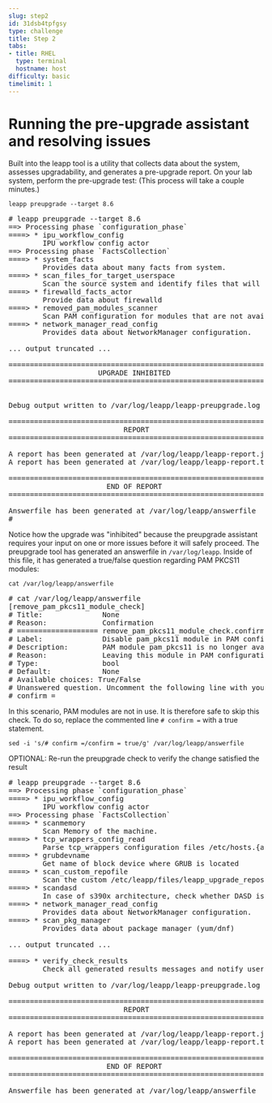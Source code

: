 ```yaml
---
slug: step2
id: 31dsb4tpfgsy
type: challenge
title: Step 2
tabs:
- title: RHEL
  type: terminal
  hostname: host
difficulty: basic
timelimit: 1
---
```

# Running the pre-upgrade assistant and resolving issues

Built into the leapp tool is a utility that collects data about the system, assesses upgradability, and generates a pre-upgrade report. On your lab system, perform the pre-upgrade test: (This process will take a couple minutes.)

```
leapp preupgrade --target 8.6
```

<pre class=file>
# leapp preupgrade --target 8.6
==> Processing phase `configuration_phase`
====> * ipu_workflow_config
        IPU workflow config actor
==> Processing phase `FactsCollection`
====> * system_facts
        Provides data about many facts from system.
====> * scan_files_for_target_userspace
        Scan the source system and identify files that will be copied into the target userspace when it is created.
====> * firewalld_facts_actor
        Provide data about firewalld
====> * removed_pam_modules_scanner
        Scan PAM configuration for modules that are not available in RHEL-8.
====> * network_manager_read_config
        Provides data about NetworkManager configuration.

... output truncated ...

============================================================
                     UPGRADE INHIBITED
============================================================


Debug output written to /var/log/leapp/leapp-preupgrade.log

============================================================
                           REPORT
============================================================

A report has been generated at /var/log/leapp/leapp-report.json
A report has been generated at /var/log/leapp/leapp-report.txt

============================================================
                       END OF REPORT
============================================================

Answerfile has been generated at /var/log/leapp/answerfile
#
</pre>

Notice how the upgrade was "inhibited" because the preupgrade assistant requires your input on one or more issues before it will safely proceed. The preupgrade tool has generated an answerfile in `/var/log/leapp`. Inside of this file, it has generated a true/false question regarding PAM PKCS11 modules:

```
cat /var/log/leapp/answerfile
```

<pre class=file>
# cat /var/log/leapp/answerfile
[remove_pam_pkcs11_module_check]
# Title:              None
# Reason:             Confirmation
# =================== remove_pam_pkcs11_module_check.confirm ==================
# Label:              Disable pam_pkcs11 module in PAM configuration? If no, the upgrade process will be interrupted.
# Description:        PAM module pam_pkcs11 is no longer available in RHEL-8 since it was replaced by SSSD.
# Reason:             Leaving this module in PAM configuration may lock out the system.
# Type:               bool
# Default:            None
# Available choices: True/False
# Unanswered question. Uncomment the following line with your answer
# confirm =
</pre>

In this scenario, PAM modules are not in use. It is therefore safe to skip this check. To do so, replace the commented line `# confirm =` with a true statement.

```
sed -i 's/# confirm =/confirm = true/g' /var/log/leapp/answerfile
```

OPTIONAL: Re-run the preupgrade check to verify the change satisfied the result

<pre class=file>
# leapp preupgrade --target 8.6
==> Processing phase `configuration_phase`
====> * ipu_workflow_config
        IPU workflow config actor
==> Processing phase `FactsCollection`
====> * scanmemory
        Scan Memory of the machine.
====> * tcp_wrappers_config_read
        Parse tcp_wrappers configuration files /etc/hosts.{allow,deny}.
====> * grubdevname
        Get name of block device where GRUB is located
====> * scan_custom_repofile
        Scan the custom /etc/leapp/files/leapp_upgrade_repositories.repo repo file.
====> * scandasd
        In case of s390x architecture, check whether DASD is used.
====> * network_manager_read_config
        Provides data about NetworkManager configuration.
====> * scan_pkg_manager
        Provides data about package manager (yum/dnf)

... output truncated ...

====> * verify_check_results
        Check all generated results messages and notify user about them.

Debug output written to /var/log/leapp/leapp-preupgrade.log

============================================================
                           REPORT
============================================================

A report has been generated at /var/log/leapp/leapp-report.json
A report has been generated at /var/log/leapp/leapp-report.txt

============================================================
                       END OF REPORT
============================================================

Answerfile has been generated at /var/log/leapp/answerfile
</pre>
